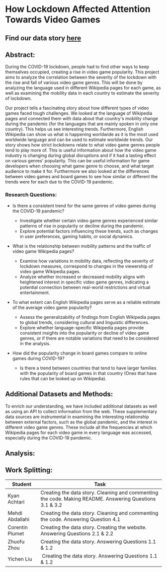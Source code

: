 # How Lockdown Affected Attention Towards Video Games

## Find our data story [here](https://corentinplumet.github.io/)

## Abstract:

During the COVID-19 lockdown, people had to find other ways to keep themselves occupied, creating a rise in video game popularity. This project aims to analyze the correlation between the severity of the lockdown with the rise and fall of various video game genres. This will be done by analyzing the language used in different Wikipedia pages for each game, as well as examining the mobility data in each country to estimate the severity of lockdown.

Our project tells a fascinating story about how different types of video games faced tough challenges. We looked at the language of Wikipedia pages and connected them with data about that country's mobility change during the pandemic (for the languages that are mainly spoken in only one country). This helps us see interesting trends. Furthermore, English Wikipedia can show us what is happening worldwide as it is the most used worldwide language and can be used to estimate worldwide trends. Our story shows how strict lockdowns relate to what video game genres people tend to play more of. This is useful information about how the video game industry is changing during global disruptions and if it had a lasting effect on various genres' popularity. This can be useful information for game developers when choosing what game genre to choose, and what target audience to make it for. Furthermore we also looked at the differences between video games and board games to see how similar or different the trends were for each due to the COVID-19 pandemic.

### Research Questions:
- Is there a consistent trend for the same genres of video games during the COVID-19 pandemic?
  - Investigate whether certain video game genres experienced similar patterns of rise in popularity or decline during the pandemic.
  - Explore potential factors influencing these trends, such as changes in user preferences, gaming habits, or social dynamics.

- What is the relationship between mobility patterns and the traffic of video game Wikipedia pages?
  - Examine how variations in mobility data, reflecting the severity of lockdown measures, correspond to changes in the viewership of video game Wikipedia pages.
  - Analyze whether increased or decreased mobility aligns with heightened interest in specific video game genres, indicating a potential connection between real-world restrictions and virtual entertainment.

- To what extent can English Wikipedia pages serve as a reliable estimate of the average video game popularity?
  - Assess the generalizability of findings from English Wikipedia pages to global trends, considering cultural and linguistic differences.
  - Explore whether language-specific Wikipedia pages provide consistent insights into the popularity or decline of video game genres, or if there are notable variations that need to be considered in the analysis.

- How did the popularity change in board games compare to online games during COVID-19?
  - Is there a trend between countries that tend to have larger families with the popularity of board games in that country (Ones that have rules that can be looked up on Wikipedia).

## Additional Datasets and Methods:

To enrich our understanding, we have included additional datasets as well as using an API to collect information from the web. These supplementary data sources are instrumental in examining the interesting relationship between external factors, such as the global pandemic, and the interest in different video game genres. These include all the frequencies at which Wikipedia pages for each video game in every language was accessed, especially during the COVID-19 pandemic.

## Analysis:



## Work Splitting:

| Student | Task |
| -------- | -------- |
| Kyan Achtari | Creating the data story. Cleaning and commenting the code. Making README. Answering Questions 3.1 & 3.2 |
| Mehdi Abdallahi | Creating the data story. Cleaning and commenting the code. Answering Question 4.1|
| Corentin Plumet | Creating the data story. Creating the website. Answering Questions 2.1 & 2.2 |
| Zhuofu Zhou | Creating the data story. Answering Questions 1.1 & 1.2 |
| Yichen Liu | Creating the data story. Answering Questions 1.1 & 1.2 |
